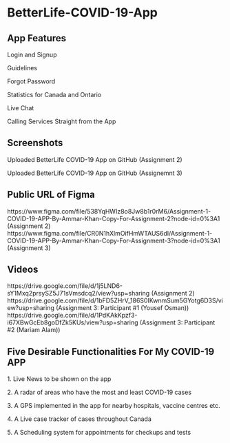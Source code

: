 # BetterLife-COVID-19-App

<h2> App Features </h2>
<p> Login and Signup </p>
<p>  Guidelines </p>
<p> Forgot Password </p>
<p> Statistics for Canada and Ontario </p>
<p> Live Chat </p>
<p> Calling Services Straight from the App </p>

<h2> Screenshots </h2>
<p> Uploaded BetterLife COVID-19 App on GitHub (Assignment 2) </p>
<p> Uploaded BetterLife COVID-19 App on GitHub (Assignemnt 3) </p>

<h2> Public URL of Figma  </h2>
https://www.figma.com/file/538YqHWIz8o8Jw8b1r0rM6/Assignment-1-COVID-19-APP-By-Ammar-Khan-Copy-For-Assignment-2?node-id=0%3A1 (Assignment 2)
https://www.figma.com/file/CR0N1hXlmOifHmWTAUS6dl/Assignment-1-COVID-19-APP-By-Ammar-Khan-Copy-For-Assignment-3?node-id=0%3A1 (Assignment 3)


<h2> Videos </h2>
https://drive.google.com/file/d/1j5LND6-sY1Mxq2prsySZ5J71sVmsdcq2/view?usp=sharing (Assignment 2)
https://drive.google.com/file/d/1bFD5ZHrV_186S0IKwnmSum5GYotg6D3S/view?usp=sharing (Assignment 3: Participant #1 (Yousef Osman))
https://drive.google.com/file/d/1PdKAkKpzf3-i67XBwGcEb8goDfZk5KUs/view?usp=sharing (Assignment 3: Participant #2 (Mariam Alam))



<h2> Five Desirable Functionalities For My COVID-19 APP</h2>
<p> 1. Live News to be shown on the app </p>
<p> 2. A radar of areas who have the most and least COVID-19 cases </p>
<p> 3. A GPS implemented in the app for nearby hospitals, vaccine centres etc. </p>
<p> 4. A Live case tracker of cases throughout Canada </p>
<p> 5. A Scheduling system for appointments for checkups and tests </p>

